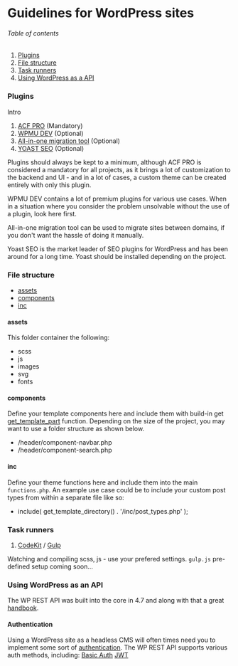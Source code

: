 # Guidelines for WordPress sites


###### Table of contents
1. [Plugins](#plugins)
2. [File structure](#file-structure)
3. [Task runners](#task-runners)
4. [Using WordPress as a API](#using-wordpress-as-a-api)


### Plugins
Intro

1. [ACF PRO](https://www.advancedcustomfields.com) (Mandatory)
2. [WPMU DEV](https://premium.wpmudev.org/) (Optional)
3. [All-in-one migration tool](https://da.wordpress.org/plugins/all-in-one-wp-migration) (Optional)
4. [YOAST SEO](https://da.wordpress.org/plugins/wordpress-seo/) (Optional)

Plugins should always be kept to a minimum, although ACF PRO is considered a mandatory for all projects, as it brings a lot of customization to the backend and UI - and in a lot of cases, a custom theme can be created entirely with only this plugin.

WPMU DEV contains a lot of premium plugins for various use cases. When in a situation where you consider the problem unsolvable without the use of a plugin, look here first.

All-in-one migration tool can be used to migrate sites between domains, if you don't want the hassle of doing it manually.

Yoast SEO is the market leader of SEO plugins for WordPress and has been around for a long time. Yoast should be installed depending on the project.


### File structure
- [assets](#assets)
- [components](#components)
- [inc](#inc)


#### assets
This folder container the following:
- scss
- js
- images
- svg
- fonts

#### components
Define your template components here and include them with build-in get [get_template_part](https://developer.wordpress.org/reference/functions/get_template_part/) function.
Depending on the size of the project, you may want to use a folder structure as shown below.

- /header/component-navbar.php
- /header/component-search.php

#### inc
Define your theme functions here and include them into the main `functions.php`. An example use case could be to include your custom post types from within a separate file like so:

- include( get_template_directory() . '/inc/post_types.php' );

### Task runners
1. [CodeKit](https://codekitapp.com/) / [Gulp](https://gulpjs.com/)

Watching and compiling scss, js - use your prefered settings.
`gulp.js` pre-defined setup coming soon...


### Using WordPress as an API
The WP REST API was built into the core in 4.7 and along with that a great [handbook](https://developer.wordpress.org/rest-api/).

#### Authentication
Using a WordPress site as a headless CMS will often times need you to implement some sort of [authentication](https://developer.wordpress.org/rest-api/using-the-rest-api/authentication/). The WP REST API supports various auth methods, including:
[Basic Auth](https://github.com/WP-API/Basic-Auth)
[JWT](https://da.wordpress.org/plugins/jwt-authentication-for-wp-rest-api/)

